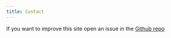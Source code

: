```yaml
---
title: Contact
---
```


If you want to improve this site open an issue in the [Github repo]($github-repo$)
